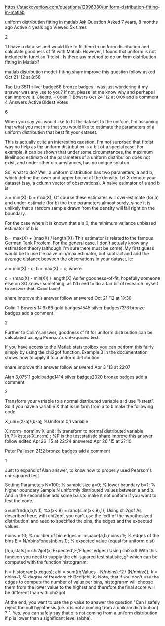 https://stackoverflow.com/questions/12996380/uniform-distribution-fitting-in-matlab

uniform distribution fitting in matlab
Ask Question
Asked 7 years, 8 months ago
Active 4 years ago
Viewed 5k times

2


1
I have a data set and would like to fit them to uniform distribution and calculate goodness of fit with Matlab. However, I found that uniform is not included in function 'fitdist'. Is there any method to do uniform distribution fitting in Matlab?

matlab distribution model-fitting
share  improve this question  follow 
asked Oct 21 '12 at 8:58

Tao Liu
3511 silver badge66 bronze badges
I was just wondering if my answer was any use to you? If not, please let me know why and perhaps I can improve it. Cheers. – Colin T Bowers Oct 24 '12 at 0:05
add a comment
4 Answers
Active
Oldest
Votes

6


When you say you would like to fit the dataset to the uniform, I'm assuming that what you mean is that you would like to estimate the parameters of a uniform distribution that best fit your dataset.

This is actually quite an interesting question. I'm not surprised that fitdist was no help as the uniform distribution is a bit of a special case. For example, it can be shown that under some circumstances, the maximum likelihood estimate of the parameters of a uniform distribution does not exist, and under other circumstances, has no unique solution.

So, what to do? Well, a uniform distribution has two parameters, a and b, which define the lower and upper bound of the density. Let X denote your dataset (say, a column vector of observations). A naive estimator of a and b is:

a = min(X);
b = max(X);
Of course these estimates will over-estimate (for a) and under-estimate (for b) the true parameters almost surely, since it is unlikely that a random sample drawn from the density will fall right on the boundary.

For the case where it is known that a is 0, the minimum variance unbiased estimator of b is:

b = max(X) + (max(X) / length(X))
This estimator is related to the famous German Tank Problem. For the general case, I don't actually know any estimation theory (although I'm sure there must be some). My first guess would be to use the naive min/max estimator, but subtract and add the average distance between the observations in your dataset, ie:

a = min(X) - c;
b = max(X) + c;
where

c = (max(X) - min(X)) / length(X)
As for goodness-of-fit, hopefully someone else on SO knows something, as I'd need to do a fair bit of research myself to answer that. Good Luck!

share  improve this answer  follow 
answered Oct 21 '12 at 10:30

Colin T Bowers
14.9k66 gold badges4545 silver badges7373 bronze badges
add a comment

2


Further to Colin's answer, goodness of fit for uniform distribution can be calculated using a Pearson's chi-squared test.

If you have access to the Matlab stats toolbox you can perform this fairly simply by using the chi2gof function. Example 3 in the documentation shows how to apply it to a uniform distribution.

share  improve this answer  follow 
answered Apr 3 '13 at 22:07

Alan
3,07511 gold badge1414 silver badges2020 bronze badges
add a comment

2


Transform your variable to a normal distributed variable and use "kstest". So if you have a variable X that is uniform from a to b make the following code

X_uni=(X-a)/(b-a); %Uniform 0,1 variable

X_norm=norminv(X_uni); % transform to normal distributed variable
[h,P]=kstest(X_norm) ; %P is the test statistic
share  improve this answer  follow 
edited Apr 26 '15 at 22:24
answered Apr 26 '15 at 22:10

Peter Pallesen
2122 bronze badges
add a comment

1


Just to expand of Alan answer, to know how to properly used Pearson's chi-squared test

Setting Parameters
N=100; % sample size
a=0; % lower boundary
b=1; % higher boundary
Sample N uniformly distributed values between a and b. And in the second line add some bais to make it not uniform if you want to test the code.

x=unifrnd(a,b,N,1);
%x(x<.9) = rand(sum(x<.9),1);
Using chi2gof
As described here, with chi2gof, you can't use the 'cdf of the hypothesized distribution' and need to specified the bins, the edges and the expected values.

nbins = 10; % number of bin
edges = linspace(a,b,nbins+1); % edges of the bins
E = N/nbins*ones(nbins,1); % expected value (equal for uniform dist)

[h,p,stats] = chi2gof(x,'Expected',E,'Edges',edges)
Using chi2cdf
With this function you need to supply the chi-squared test statistic, $\displaystyle \chi ^{2}$ which can be computed with the function histogramm:

h = histogram(x,edges);
chi = sum((h.Values - N/nbins).^2 / (N/nbins));
k = nbins-1; % degree of freedom
chi2cdf(chi, k)
Note, that if you don't use the edges to compute the number of value per bins, histogramm will choose them from the lower value to the highest and therefore the final score will be different than with chi2gof

At the end, you want to use the p value to answer the question "Can I safely reject the null hypothesis (i.e. x is not a coming from a uniform distribution) ? ". Yes, you can safely say that x is not coming from a uniform distribution if p is lower than a significant level (alpha).
